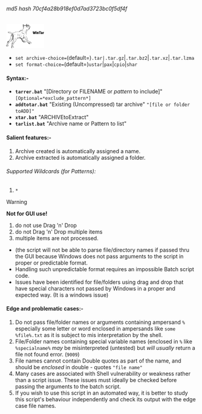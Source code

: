 ###### md5 hash 70cf4a28b918ef0d7ad3723bc0f5df4f<br>
<img src="wintar.png" width=100><p>
- `set archive-choice=`(default=)`.tar|.tar.gz`|`.tar.bz2`|`.tar.xz`|`.tar.lzma`<br>
- `set format-choice=`(default=)`ustar`|`pax`|`cpio`|`shar`

#### Syntax:-
+ <b>`tarrer.bat`</b> "[Directory or FILENAME or *pattern* to include]" `[Optional=*exclude_pattern*]`<br>
+ <b>`addtotar.bat`</b> "Existing (Uncompressed) tar archive" `"[file or folder toADD]"`<br>
+ <b>`xtar.bat`</b> "ARCHIVEtoExtract"
+ <b>`tarlist.bat`</b> "Archive name or Pattern to list"

#### Salient features:-
1. Archive created is automatically assigned a name.
2. Archive extracted is automatically assigned a folder.

###### Supported Wildcards (for Patterns):
1. `*`

>[!WARNING]
> <b>Not for GUI use!</b>
>1. do not use Drag 'n' Drop<br>
>2. do not Drag 'n' Drop multiple items<br>
>3. multiple items are not processed.<br>
>+ (the script will not be able to parse file/directory names if passed thru the GUI because Windows does not pass arguments to the script in proper or predictable format.
>+ Handling such unpredictable format requires an impossible Batch script code. 
>+ Issues have been identified for file/folders using drag and drop that have special characters not passed by Windows in a proper and expected way. (It is a windows issue)

#### Edge and problematic cases:-
1. Do not pass file/folder names or arguments containing ampersand `%` especially some letter or word enclosed in ampersands like `some %file%.txt` as it is subject to mis interpretation by the shell.
2.  File/Folder names containing special variable names (enclosed in `%` like `%specialname%` *may* be misinterpreted (untested) but *will usually* return a file not found error. (`9009`)
3. File names cannot contain Double quotes as part of the name, and should be *enclosed* in double - quotes `"file name"`
4. Many cases are associated with Shell vulnerability or weakness rather than a script issue. These issues must ideally be checked before passing the arguments to the batch script.
5. If you wish to use this script in an automated way, it is better to study this script's behaviour independently and check its output with the edge case file names.

